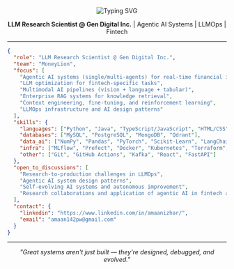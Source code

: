 <p align="center">
  <img src="https://readme-typing-svg.demolab.com?font=Fira+Code&size=34&duration=2000&pause=800&center=true&vCenter=true&width=520&lines=%3C%20Hi%2C+I%27m+Amaan%2F%20%3E" alt="Typing SVG" />
</p>

<p align="center">
  <strong>LLM Research Scientist @ Gen Digital Inc.</strong> | Agentic AI Systems | LLMOps | Fintech
</p>

---

```json
{
  "role": "LLM Research Scientist @ Gen Digital Inc.",
  "team": "MoneyLion",
  "focus": [
    "Agentic AI systems (single/multi-agents) for real-time financial intelligence",
    "LLM optimization for fintech-specific tasks",
    "Multimodal AI pipelines (vision + language + tabular)",
    "Enterprise RAG systems for knowledge retrieval",
    "Context engineering, fine-tuning, and reinforcement learning",
    "LLMOps infrastructure and AI design patterns"
  ],
  "skills": {
    "languages": ["Python", "Java", "TypeScript/JavaScript", "HTML/CSS", "Bash"],
    "databases": ["MySQL", "PostgreSQL", "MongoDB", "Qdrant"],
    "data_ai": ["NumPy", "Pandas", "PyTorch", "Scikit-Learn", "LangChain/LangGraph", "Google-ADK", "FastMCP"],
    "infra": ["MLflow", "Prefect", "Docker", "Kubernetes", "Terraform", "AWS"],
    "other": ["Git", "GitHub Actions", "Kafka", "React", "FastAPI"]
  },
  "open_to_discussions": [
    "Research-to-production challenges in LLMOps",
    "Agentic AI system design patterns",
    "Self-evolving AI systems and autonomous improvement",
    "Research collaborations and application of agentic AI in fintech and beyond"
  ],
  "contact": {
    "linkedin": "https://www.linkedin.com/in/amaanizhar/",
    "email": "amaan142pw@gmail.com"
  }
}
```

---

<p align="center"><i>"Great systems aren't just built — they're designed, debugged, and evolved."</i></p>
